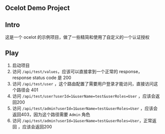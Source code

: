 ## Ocelot Demo Project

## Intro

这是一个 ocelot 的示例项目，做了一些精简和使用了自定义的一个认证授权

## Play

1. 启动项目
2. 访问 `/api/test/values`，应该可以直接拿到一个正常的 response，response status code 是 200
3. 访问 `/api/test/user` ，这个路由配置了需要用户登录才能访问，直接访问这个路径会 401
4. 访问 `/api/test/user?userId=1&userName=test&userRoles=User` ，应该会返回200
5. 访问 `/api/test/admin?userId=1&userName=test&userRoles=User` ，应该会返回403，因为这个路径需要 `Admin` 角色
6. 访问 `/api/test/admin?userId=1&userName=test&userRoles=User`，正常返回 ，应该会返回200

